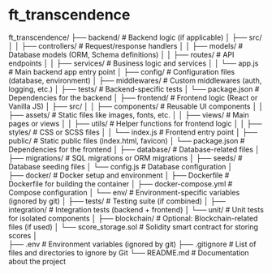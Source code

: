# ft_transcendence

ft_transcendence/
├── backend/                  # Backend logic (if applicable) 
│   ├── src/ 
│   │   ├── controllers/      # Request/response handlers 
│   │   ├── models/           # Database models (ORM, Schema definitions) 
│   │   ├── routes/           # API endpoints 
│   │   ├── services/         # Business logic and services 
│   │   └── app.js            # Main backend app entry point 
│   ├── config/               # Configuration files (database, environment) 
│   ├── middlewares/          # Custom middlewares (auth, logging, etc.) 
│   ├── tests/                # Backend-specific tests 
│   └── package.json          # Dependencies for the backend 
│ 
├── frontend/                 # Frontend logic (React or Vanilla JS) 
│   ├── src/ 
│   │   ├── components/       # Reusable UI components 
│   │   ├── assets/           # Static files like images, fonts, etc. 
│   │   ├── views/            # Main pages or views 
│   │   ├── utils/            # Helper functions for frontend logic 
│   │   ├── styles/           # CSS or SCSS files 
│   │   └── index.js          # Frontend entry point 
│   ├── public/               # Static public files (index.html, favicon) 
│   └── package.json          # Dependencies for the frontend 
│ 
├── database/                 # Database-related files 
│   ├── migrations/           # SQL migrations or ORM migrations 
│   ├── seeds/                # Database seeding files 
│   └── config.js             # Database configuration 
│  
├── docker/                   # Docker setup and environment 
│   ├── Dockerfile            # Dockerfile for building the container 
│   ├── docker-compose.yml    # Compose configuration 
│   └── env/                  # Environment-specific variables (ignored by git) 
│ 
├── tests/                    # Testing suite (if combined) 
│   ├── integration/          # Integration tests (backend + frontend) 
│   └── unit/                 # Unit tests for isolated components 
│ 
├── blockchain/               # Optional: Blockchain-related files (if used) 
│   └── score_storage.sol     # Solidity smart contract for storing scores 
│  
├── .env                      # Environment variables (ignored by git) 
├── .gitignore                # List of files and directories to ignore by Git 
└── README.md                 # Documentation about the project 
